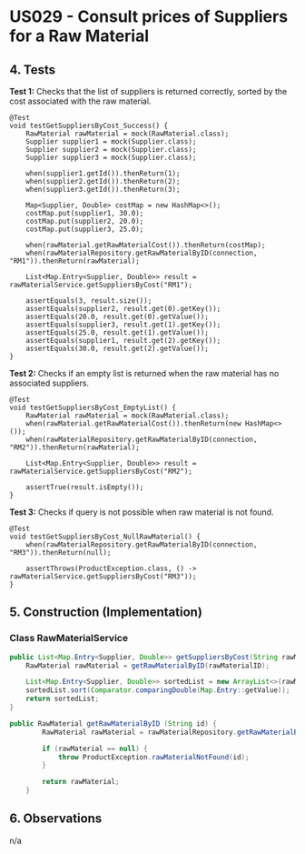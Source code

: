 # US029 - Consult prices of Suppliers for a Raw Material

## 4. Tests 

**Test 1:** Checks that the list of suppliers is returned correctly, sorted by the cost associated with the raw material.

    @Test
    void testGetSuppliersByCost_Success() {
        RawMaterial rawMaterial = mock(RawMaterial.class);
        Supplier supplier1 = mock(Supplier.class);
        Supplier supplier2 = mock(Supplier.class);
        Supplier supplier3 = mock(Supplier.class);

        when(supplier1.getId()).thenReturn(1);
        when(supplier2.getId()).thenReturn(2);
        when(supplier3.getId()).thenReturn(3);
        
        Map<Supplier, Double> costMap = new HashMap<>();
        costMap.put(supplier1, 30.0);
        costMap.put(supplier2, 20.0);
        costMap.put(supplier3, 25.0);

        when(rawMaterial.getRawMaterialCost()).thenReturn(costMap);
        when(rawMaterialRepository.getRawMaterialByID(connection, "RM1")).thenReturn(rawMaterial);
        
        List<Map.Entry<Supplier, Double>> result = rawMaterialService.getSuppliersByCost("RM1");
        
        assertEquals(3, result.size());
        assertEquals(supplier2, result.get(0).getKey());
        assertEquals(20.0, result.get(0).getValue());
        assertEquals(supplier3, result.get(1).getKey());
        assertEquals(25.0, result.get(1).getValue());
        assertEquals(supplier1, result.get(2).getKey());
        assertEquals(30.0, result.get(2).getValue());
    }

**Test 2:** Checks if an empty list is returned when the raw material has no associated suppliers.

    @Test
    void testGetSuppliersByCost_EmptyList() {
        RawMaterial rawMaterial = mock(RawMaterial.class);
        when(rawMaterial.getRawMaterialCost()).thenReturn(new HashMap<>());
        when(rawMaterialRepository.getRawMaterialByID(connection, "RM2")).thenReturn(rawMaterial);
        
        List<Map.Entry<Supplier, Double>> result = rawMaterialService.getSuppliersByCost("RM2");
        
        assertTrue(result.isEmpty());
    }

**Test 3:** Checks if query is not possible when raw material is not found.

    @Test
    void testGetSuppliersByCost_NullRawMaterial() {
        when(rawMaterialRepository.getRawMaterialByID(connection, "RM3")).thenReturn(null);
        
        assertThrows(ProductException.class, () -> rawMaterialService.getSuppliersByCost("RM3"));
    }

## 5. Construction (Implementation)

### Class RawMaterialService 

```java
public List<Map.Entry<Supplier, Double>> getSuppliersByCost(String rawMaterialID) {
    RawMaterial rawMaterial = getRawMaterialByID(rawMaterialID);

    List<Map.Entry<Supplier, Double>> sortedList = new ArrayList<>(rawMaterial.getRawMaterialCost().entrySet());
    sortedList.sort(Comparator.comparingDouble(Map.Entry::getValue));
    return sortedList;
}
```
```java
public RawMaterial getRawMaterialByID (String id) {
        RawMaterial rawMaterial = rawMaterialRepository.getRawMaterialByID(connection, id);

        if (rawMaterial == null) {
            throw ProductException.rawMaterialNotFound(id);
        }

        return rawMaterial;
    }
```

## 6. Observations

n/a